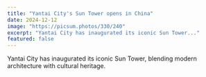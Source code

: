 ```yaml
---
title: "Yantai City's Sun Tower opens in China"
date: 2024-12-12
image: "https://picsum.photos/330/240"
excerpt: "Yantai City has inaugurated its iconic Sun Tower..."
featured: false
---
```


Yantai City has inaugurated its iconic Sun Tower, blending modern architecture with cultural heritage.